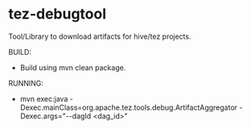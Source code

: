 # tez-debugtool

Tool/Library to download artifacts for hive/tez projects.

BUILD:
* Build using mvn clean package.

RUNNING:
* mvn exec:java -Dexec.mainClass=org.apache.tez.tools.debug.ArtifactAggregator -Dexec.args="--dagId <dag_id>"
